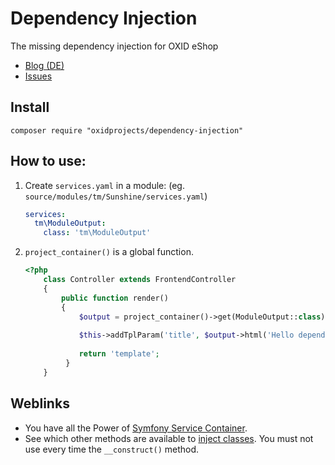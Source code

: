 Dependency Injection
====================

The missing dependency injection for OXID eShop

  * [Blog (DE)](https://oxidforge.org/de/dependency-injection-fuer-oxid-eshop.html)
  * [Issues](https://github.com/OXIDprojects/dependency-injection/issues)
  
## Install

    composer require "oxidprojects/dependency-injection"
    

## How to use:

1. Create `services.yaml` in a module: (eg. `source/modules/tm/Sunshine/services.yaml`)

    ```yaml
    services:
      tm\ModuleOutput:
        class: 'tm\ModuleOutput'
    ```

2. `project_container()` is a global function.

    ```php
    <?php
        class Controller extends FrontendController
        {
            public function render()
            {
                $output = project_container()->get(ModuleOutput::class);
        
                $this->addTplParam('title', $output->html('Hello dependency injection'));
        
                return 'template';
             }
        }
    ```

## Weblinks

  * You have all the Power of [Symfony Service Container](https://symfony.com/doc/3.1/service_container.html).
  * See which other methods are available to [inject classes](https://symfony.com/doc/3.1/service_container/injection_types.html). You must not use every time the `__construct()` method.
